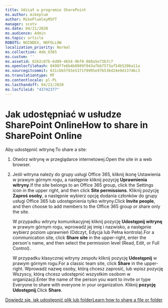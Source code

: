 ```yaml
---
title: Udział w programie SharePoint
ms.author: mikeplum
author: MikePlumleyMSFT
manager: scotv
ms.date: 04/21/2020
ms.audience: Admin
ms.topic: article
ROBOTS: NOINDEX, NOFOLLOW
localization_priority: Normal
ms.collection: Adm_O365
ms.custom: ''
ms.assetid: 62b2c87b-6d09-4654-9bf0-868a5e73b7c7
ms.openlocfilehash: 0498f7e6b4b0989f043afbb7573af54b5206a11a
ms.sourcegitcommit: 631cbb5f03e5371f0995e976536d24e9d13746c3
ms.translationtype: MT
ms.contentlocale: pl-PL
ms.lasthandoff: 04/22/2020
ms.locfileid: "43742377"
---
```

# <a name="how-to-share-in-sharepoint-online"></a><span data-ttu-id="ce775-102">Jak udostępniać w usłudze SharePoint Online</span><span class="sxs-lookup"><span data-stu-id="ce775-102">How to share in SharePoint Online</span></span>

<span data-ttu-id="ce775-103">Aby udostępnić witrynę:</span><span class="sxs-lookup"><span data-stu-id="ce775-103">To share a site:</span></span>
  
1. <span data-ttu-id="ce775-104">Otwórz witrynę w przeglądarce internetowej.</span><span class="sxs-lookup"><span data-stu-id="ce775-104">Open the site in a web browser.</span></span>
    
2. <span data-ttu-id="ce775-105">Jeśli witryna należy do grupy usługi Office 365, kliknij ikonę Ustawienia w prawym górnym rogu, a następnie kliknij pozycję **Uprawnienia witryny**.</span><span class="sxs-lookup"><span data-stu-id="ce775-105">If the site belongs to an Office 365 group, click the Settings icon in the upper right, and then click **Site permissions**.</span></span> <span data-ttu-id="ce775-106">Kliknij pozycję **Zaproś osoby**, a następnie wybierz opcję dodania członków do grupy usługi Office 365 lub udostępnienia tylko witryny.</span><span class="sxs-lookup"><span data-stu-id="ce775-106">Click **Invite people**, and then choose to add members to the Office 365 group or share only the site.</span></span> 
    
    <span data-ttu-id="ce775-107">W przypadku witryny komunikacyjnej kliknij pozycję **Udostępnij witrynę** w prawym górnym rogu, wprowadź jej imię i nazwisko, a następnie wybierz poziom uprawnień (Odczyt, Edycja lub Pełna kontrola).</span><span class="sxs-lookup"><span data-stu-id="ce775-107">For a communication site, click **Share site** in the upper-right, enter the person's name, and then select the permission level (Read, Edit, or Full Control).</span></span> 
    
    <span data-ttu-id="ce775-108">W przypadku klasycznej witryny zespołu kliknij pozycję **Udostępnij** w prawym górnym rogu.</span><span class="sxs-lookup"><span data-stu-id="ce775-108">For a classic team site, click **Share** in the upper-right.</span></span> <span data-ttu-id="ce775-109">Wprowadź nazwę osoby, którą chcesz zaprosić, lub wpisz pozycję Wszyscy, którą chcesz udostępnić wszystkim osobom w organizacji.</span><span class="sxs-lookup"><span data-stu-id="ce775-109">Enter the name of the person you want to invite or type Everyone to share with everyone in your organization.</span></span> <span data-ttu-id="ce775-110">Kliknij **pozycję Udostępnij**.</span><span class="sxs-lookup"><span data-stu-id="ce775-110">Click **Share**.</span></span>
    
[<span data-ttu-id="ce775-111">Dowiedz się, jak udostępnić plik lub folder</span><span class="sxs-lookup"><span data-stu-id="ce775-111">Learn how to share a file or folder</span></span>](https://go.microsoft.com/fwlink/?linkid=511430)
  

